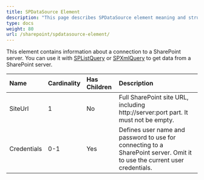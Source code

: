 ```yaml
---
title: SPDataSource Element
description: "This page describes SPDataSource element meaning and structure which may be used while configuring Aspose.Words for SharePoint reports."
type: docs
weight: 80
url: /sharepoint/spdatasource-element/
---
```


This element contains information about a connection to a SharePoint server. You can use it with [SPListQuery](/words/sharepoint/splistquery-element/) or [SPXmlQuery](/words/sharepoint/spxmlquery-element/) to get data from a SharePoint server.

|Name|Cardinality|Has Children|Description|
| :- | :- | :- | :- |
|SiteUrl|1|No|Full SharePoint site URL, including http://server:port part. It must not be empty.|
|Credentials|0-1|Yes|Defines user name and password to use for connecting to a SharePoint server. Omit it to use the current user credentials.|

